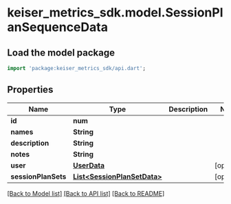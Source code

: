 # keiser_metrics_sdk.model.SessionPlanSequenceData

## Load the model package
```dart
import 'package:keiser_metrics_sdk/api.dart';
```

## Properties
Name | Type | Description | Notes
------------ | ------------- | ------------- | -------------
**id** | **num** |  | 
**names** | **String** |  | 
**description** | **String** |  | 
**notes** | **String** |  | 
**user** | [**UserData**](UserData.md) |  | [optional] 
**sessionPlanSets** | [**List&lt;SessionPlanSetData&gt;**](SessionPlanSetData.md) |  | [optional] 

[[Back to Model list]](../README.md#documentation-for-models) [[Back to API list]](../README.md#documentation-for-api-endpoints) [[Back to README]](../README.md)


